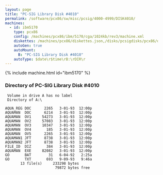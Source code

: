 ```yaml
---
layout: page
title: "PC-SIG Library Disk #4010"
permalink: /software/pcx86/sw/misc/pcsig/4000-4999/DISK4010/
machines:
  - id: ibm5170
    type: pcx86
    config: /machines/pcx86/ibm/5170/cga/1024kb/rev3/machine.xml
    diskettes: /machines/pcx86/diskettes.json,/disks/pcsigdisks/pcx86/diskettes.json
    autoGen: true
    autoMount:
      B: "PC-SIG Library Disk #4010"
    autoType: $date\r$time\rB:\rDIR\r
---
```


{% include machine.html id="ibm5170" %}

### Directory of PC-SIG Library Disk #4010

     Volume in drive A has no label
     Directory of A:\

    AQUA_REG DOC      2265   3-01-93  12:00p
    AQUAMAN  DOC      6214   3-01-93  12:00p
    AQUAMAN  OV1     54273   3-01-93  12:00p
    AQUAMAN  OV2     57083   3-01-93  12:00p
    AQUAMAN  OV3     10347   3-01-93  12:00p
    AQUAMAN  OV4       185   3-01-93  12:00p
    AQUAMAN  OV5      2265   3-01-93  12:00p
    AQUAMAN1 JFT      8738   3-01-93  12:00p
    AQUAMAN2 JFT      8738   3-01-93  12:00p
    FILE_ID  DIZ       384   3-01-93  12:00p
    AQUAMAN  EXE     82082   3-01-93  12:00p
    GO       BAT        31   6-04-92   2:25a
    GO       TXT       693   9-09-93   9:46a
           13 file(s)     233298 bytes
                           79872 bytes free
